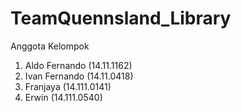 # TeamQuennsland_Library

Anggota Kelompok
1. Aldo Fernando (14.11.1162)
2. Ivan Fernando (14.11.0418)
3. Franjaya (14.111.0141)
4. Erwin (14.111.0540)


